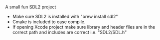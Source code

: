 #
A small fun SDL2 project

- Make sure SDL2 is installed with "brew install sdl2"
- Cmake is included to ease compile.
- If opening Xcode project make sure library and header files are in the correct path and includes are correct i.e. "SDL2/SDL.h"

